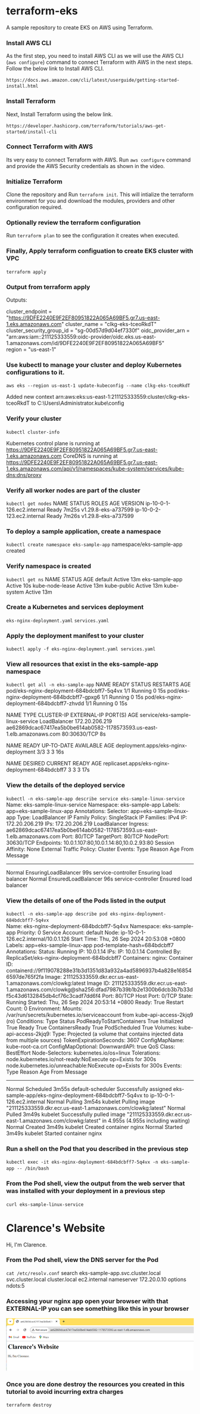 # terraform-eks
A sample repository to create EKS on AWS using Terraform.

### Install AWS CLI 
As the first step, you need to install AWS CLI as we will use the AWS CLI (`aws configure`) command to connect Terraform with AWS in the next steps.
Follow the below link to Install AWS CLI.
```
https://docs.aws.amazon.com/cli/latest/userguide/getting-started-install.html
```
### Install Terraform
Next, Install Terraform using the below link.
```
https://developer.hashicorp.com/terraform/tutorials/aws-get-started/install-cli
```
### Connect Terraform with AWS
Its very easy to connect Terraform with AWS. Run `aws configure` command and provide the AWS Security credentials as shown in the video.

### Initialize Terraform
Clone the repository and Run `terraform init`. This will intialize the terraform environment for you and download the modules, providers and other configuration required.

### Optionally review the terraform configuration
Run `terraform plan` to see the configuration it creates when executed.

### Finally, Apply terraform configuation to create EKS cluster with VPC 
`terraform apply`

### Output from terraform apply
Outputs:

cluster_endpoint = "https://9DFE2240E9F2EF80951822A065A69BF5.gr7.us-east-1.eks.amazonaws.com"
cluster_name = "clkg-eks-tceoRkdT"
cluster_security_group_id = "sg-00d57d9d04ef7330f"
oidc_provider_arn = "arn:aws:iam::211125333559:oidc-provider/oidc.eks.us-east-1.amazonaws.com/id/9DFE2240E9F2EF80951822A065A69BF5"    
region = "us-east-1"

### Use kubectl to manage your cluster and deploy Kubernetes configurations to it.
`aws eks --region us-east-1 update-kubeconfig --name clkg-eks-tceoRkdT`

Added new context arn:aws:eks:us-east-1:211125333559:cluster/clkg-eks-tceoRkdT to C:\Users\Administrator\.kube\config

### Verify your cluster
`kubectl cluster-info`

Kubernetes control plane is running at https://9DFE2240E9F2EF80951822A065A69BF5.gr7.us-east-1.eks.amazonaws.com
CoreDNS is running at https://9DFE2240E9F2EF80951822A065A69BF5.gr7.us-east-1.eks.amazonaws.com/api/v1/namespaces/kube-system/services/kube-dns:dns/proxy

### Verify all worker nodes are part of the cluster
`kubectl get nodes`
NAME                         STATUS   ROLES    AGE     VERSION
ip-10-0-1-126.ec2.internal   Ready    <none>   7m25s   v1.29.8-eks-a737599
ip-10-0-2-123.ec2.internal   Ready    <none>   7m26s   v1.29.8-eks-a737599

### To deploy a sample application, create a namespace
`kubectl create namespace eks-sample-app`
namespace/eks-sample-app created

### Verify namespace is created
`kubectl get ns`
NAME              STATUS   AGE
default           Active   13m
eks-sample-app    Active   10s
kube-node-lease   Active   13m
kube-public       Active   13m
kube-system       Active   13m

### Create a Kubernetes and services deployment
`eks-nginx-deployment.yaml` 
`services.yaml`

### Apply the deployment manifest to your cluster
`kubectl apply -f eks-nginx-deployment.yaml services.yaml`

### View all resources that exist in the eks-sample-app namespace
`kubectl get all -n eks-sample-app`
NAME                                        READY   STATUS    RESTARTS   AGE
pod/eks-nginx-deployment-684bdcbff7-5q4vx   1/1     Running   0          15s
pod/eks-nginx-deployment-684bdcbff7-gpxg6   1/1     Running   0          15s
pod/eks-nginx-deployment-684bdcbff7-zhvdd   1/1     Running   0          15s

NAME                               TYPE           CLUSTER-IP       EXTERNAL-IP                                                               PORT(S)        AGE
service/eks-sample-linux-service   LoadBalancer   172.20.206.219   ae62869dcac67417ea5b0be614ab0582-1178573593.us-east-1.elb.amazonaws.com   80:30630/TCP   8s

NAME                                   READY   UP-TO-DATE   AVAILABLE   AGE
deployment.apps/eks-nginx-deployment   3/3     3            3           16s

NAME                                              DESIRED   CURRENT   READY   AGE
replicaset.apps/eks-nginx-deployment-684bdcbff7   3         3         3       17s

### View the details of the deployed service
`kubectl -n eks-sample-app describe service eks-sample-linux-service`
Name:                     eks-sample-linux-service
Namespace:                eks-sample-app
Labels:                   app=eks-sample-linux-app
Annotations:              <none>
Selector:                 app=eks-sample-linux-app
Type:                     LoadBalancer
IP Family Policy:         SingleStack
IP Families:              IPv4
IP:                       172.20.206.219
IPs:                      172.20.206.219
LoadBalancer Ingress:     ae62869dcac67417ea5b0be614ab0582-1178573593.us-east-1.elb.amazonaws.com
Port:                     <unset>  80/TCP
TargetPort:               80/TCP
NodePort:                 <unset>  30630/TCP
Endpoints:                10.0.1.107:80,10.0.1.14:80,10.0.2.93:80
Session Affinity:         None
External Traffic Policy:  Cluster
Events:
  Type    Reason                Age   From                Message
  ----    ------                ----  ----                -------
  Normal  EnsuringLoadBalancer  99s   service-controller  Ensuring load balancer
  Normal  EnsuredLoadBalancer   96s   service-controller  Ensured load balancer

### View the details of one of the Pods listed in the output
`kubectl -n eks-sample-app describe pod eks-nginx-deployment-684bdcbff7-5q4vx`    
Name:             eks-nginx-deployment-684bdcbff7-5q4vx
Namespace:        eks-sample-app
Priority:         0
Service Account:  default
Node:             ip-10-0-1-126.ec2.internal/10.0.1.126
Start Time:       Thu, 26 Sep 2024 20:53:08 +0800
Labels:           app=eks-sample-linux-app
                  pod-template-hash=684bdcbff7
Annotations:      <none>
Status:           Running
IP:               10.0.1.14
IPs:
  IP:           10.0.1.14
Controlled By:  ReplicaSet/eks-nginx-deployment-684bdcbff7
Containers:
  nginx:
    Container ID:   containerd://9f119078288e31b3d1351d83a932a4ad5896937b4a828e168546597de765f2fa
    Image:          211125333559.dkr.ecr.us-east-1.amazonaws.com/clowkg:latest
    Image ID:       211125333559.dkr.ecr.us-east-1.amazonaws.com/clowkg@sha256:dfad7987b39b1b2e1300b6dcb3b7b33df5c43d6132845db4cf76c3cadf7dd6f4
    Port:           80/TCP
    Host Port:      0/TCP
    State:          Running
      Started:      Thu, 26 Sep 2024 20:53:14 +0800
    Ready:          True
    Restart Count:  0
    Environment:    <none>
    Mounts:
      /var/run/secrets/kubernetes.io/serviceaccount from kube-api-access-2kjq9 (ro)
Conditions:
  Type                        Status
  PodReadyToStartContainers   True
  Initialized                 True
  Ready                       True
  ContainersReady             True
  PodScheduled                True
Volumes:
  kube-api-access-2kjq9:
    Type:                    Projected (a volume that contains injected data from multiple sources)
    TokenExpirationSeconds:  3607
    ConfigMapName:           kube-root-ca.crt
    ConfigMapOptional:       <nil>
    DownwardAPI:             true
QoS Class:                   BestEffort
Node-Selectors:              kubernetes.io/os=linux
Tolerations:                 node.kubernetes.io/not-ready:NoExecute op=Exists for 300s
                             node.kubernetes.io/unreachable:NoExecute op=Exists for 300s
Events:
  Type    Reason     Age    From               Message
  ----    ------     ----   ----               -------
  Normal  Scheduled  3m55s  default-scheduler  Successfully assigned eks-sample-app/eks-nginx-deployment-684bdcbff7-5q4vx to ip-10-0-1-126.ec2.internal
  Normal  Pulling    3m54s  kubelet            Pulling image "211125333559.dkr.ecr.us-east-1.amazonaws.com/clowkg:latest"
  Normal  Pulled     3m49s  kubelet            Successfully pulled image "211125333559.dkr.ecr.us-east-1.amazonaws.com/clowkg:latest" in 4.955s (4.955s including waiting)
  Normal  Created    3m49s  kubelet            Created container nginx
  Normal  Started    3m49s  kubelet            Started container nginx

### Run a shell on the Pod that you described in the previous step
`kubectl exec -it eks-nginx-deployment-684bdcbff7-5q4vx -n eks-sample-app -- /bin/bash`

### From the Pod shell, view the output from the web server that was installed with your deployment in a previous step
`curl eks-sample-linux-service`
<html>
    <body>
        <h1>Clarence's Website</h1>
        <p>Hi, I'm Clarence.</p>
    </body>
 </html>

### From the Pod shell, view the DNS server for the Pod
`cat /etc/resolv.conf`
search eks-sample-app.svc.cluster.local svc.cluster.local cluster.local ec2.internal
nameserver 172.20.0.10
options ndots:5

### Accessing your nginx app open your browser with that EXTERNAL-IP you can see something like this in your browser

![alt text](image-1.png)

### Once you are done destroy the resources you created in this tutorial to avoid incurring extra charges
`terraform destroy`





